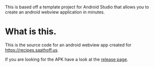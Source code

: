 This is based off a template project for Android Studio that allows you to create an android webview application in minutes.

# What is this.

This is the source code for an android webview app created for https://recipes.saathoff.us.

If you are looking for the APK have a look at the [release page](https://github.com/cjthedj97/chowdown-webapp/releases).
